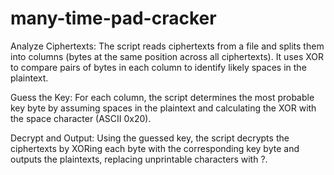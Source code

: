 # many-time-pad-cracker

Analyze Ciphertexts: The script reads ciphertexts from a file and splits them into columns (bytes at the same position across all ciphertexts). It uses XOR to compare pairs of bytes in each column to identify likely spaces in the plaintext.

Guess the Key: For each column, the script determines the most probable key byte by assuming spaces in the plaintext and calculating the XOR with the space character (ASCII 0x20).

Decrypt and Output: Using the guessed key, the script decrypts the ciphertexts by XORing each byte with the corresponding key byte and outputs the plaintexts, replacing unprintable characters with ?.

